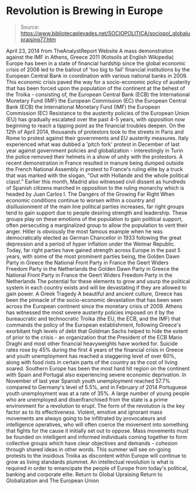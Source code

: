 # Revolution is Brewing in Europe

> Source: https://www.bibliotecapleyades.net/SOCIOPOLITICA/sociopol_globalupraising77.htm

April 23, 2014
from TheAnalystReport Website
A mass demonstration against the IMF in Athens, Greece 2011
(Kotsolis at English Wikipedia)
Europe has been in a state of financial hardship since the global economic crisis of 2008 led to the bailout of 'too big to fail' financial institutions by the European Central Bank in coordination with various national banks in 2009.
This economic crisis paved the way for a socio-economic policy of austerity that has been forced upon the population of the continent at the behest of the Troika - consisting of,
the European Central Bank (ECB) the International Monetary Fund (IMF) the European Commission (EC)
the European Central Bank (ECB)
the International Monetary Fund (IMF)
the European Commission (EC)
Resistance to the austerity policies of the European Union (EU) has gradually escalated over the past 4-5 years, with opposition now beginning to reach a tipping point as the financial troubles deepen.
On the 12th of April 2014, thousands of protestors took to the streets in Paris and Rome to protest against their governments and EU austerity measures.
Italy experienced what was dubbed a 'pitch fork' protest in December of last year against government policies and globalization - interestingly in Turin the police removed their helmets in a show of unity with the protestors.
A recent demonstration in France resulted in manure being dumped outside the French National Assembly in protest to France's ruling elite by a truck that was marked with the slogan,
"Out with Hollande and the whole political class!."
Earlier this month, Madrid also witnessed civil dissent as hundreds of Spanish citizens marched in opposition to the ruling monarchy which is headed by Juan Carlos I.
The Dangers of the Growing Far Right
When economic conditions continue to worsen within a country and disillusionment of the main line political parties increases, far right groups tend to gain support due to people desiring strength and leadership.
These groups play on these emotions of the population to gain political support, often persecuting a marginalized group to allow the population to vent their anger.
Hitler is obviously the most famous example when he was democratically elected as German Chancellor in 1933 following the great depression and a period of hyper inflation under the Weimar Republic.
Today, far right parties have gained strength across Europe in the past 5 years, with some of the most prominent parties being,
the Golden Dawn Party in Greece the National Front Party in France the Geert Widers Freedom Party in the Netherlands
the Golden Dawn Party in Greece
the National Front Party in France
the Geert Widers Freedom Party in the Netherlands
The potential for these elements to grow and usurp the political system in each country exists and will be devastating if they are allowed to gain power.
A Greek Tragedy
A beautiful and ancient culture, Greece has been the pinnacle of the socio-economic devastation that has been seen across the European continent since the monetary crisis of 2009.
Athens has witnessed the most severe austerity policies imposed on it by the bureaucratic and technocratic Troika (the EU, the ECB, and the IMF) that commands the policy of the European establishment, following Greece's exorbitant high levels of debt that Goldman Sachs helped to hide the extent of prior to the crisis - an organization that the President of the ECB Mario Draghi and most other financial heavyweights have worked for.
Suicide rates rose by 45% during the first 4 years of the financial crisis in Greece and youth unemployment has reached a staggering level of over 60%, along with food riots in certain parts of the country as the cost of living soared.
Southern Europe has been the most hard hit region on the continent with Spain and Portugal also experiencing severe economic deprivation.
In November of last year Spanish youth unemployment reached 57.7% compared to Germany's level of 5.5%, and in February of 2014 Portuguese youth unemployment was at a rate of 35%.
A large number of young people who are unemployed and disenfranchised from the state is a prime environment for a revolution to erupt.
The form of the revolution is the key factor as to its effectiveness. Violent, emotive and ignorant mass movements are always going to be infiltrated by provocateurs and intelligence operatives, who will often coerce the movement into something that fights for the cause it initially set out to oppose.
Mass movements must be founded on intelligent and informed individuals coming together to form collective groups which have clear objectives and demands - cohesion through shared ideas in other words.
This summer will see on-going protests to the insidious Troika as discontent within Europe will continue to grow as living standards plummet.
An intellectual revolution is what is required in order to emancipate the people of Europe from today's political, banking and corporate elite.
Return to Global Upraising
Return to Globalization and The European Union
